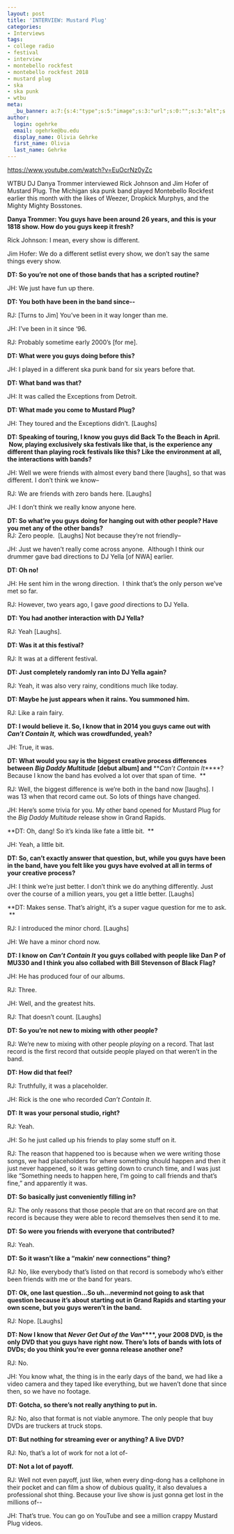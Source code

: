 ```yaml
---
layout: post
title: 'INTERVIEW: Mustard Plug'
categories:
- Interviews
tags:
- college radio
- festival
- interview
- montebello rockfest
- montebello rockfest 2018
- mustard plug
- ska
- ska punk
- wtbu
meta:
  _bu_banner: a:7:{s:4:"type";s:5:"image";s:3:"url";s:0:"";s:3:"alt";s:0:"";s:7:"post_id";s:0:"";s:4:"html";s:0:"";s:8:"position";s:12:"contentWidth";s:7:"caption";s:0:"";}
author:
  login: ogehrke
  email: ogehrke@bu.edu
  display_name: Olivia Gehrke
  first_name: Olivia
  last_name: Gehrke
---
```

https://www.youtube.com/watch?v=EuOcrNz0yZc

WTBU DJ Danya Trommer interviewed Rick Johnson and Jim Hofer of Mustard Plug. The Michigan ska punk band played Montebello Rockfest earlier this month with the likes of Weezer, Dropkick Murphys, and the Mighty Mighty Bosstones.

**Danya Trommer: You guys have been around 26 years, and this is your 1818 show. How do you guys keep it fresh?**

Rick Johnson: I mean, every show is different.  

Jim Hofer: We do a different setlist every show, we don’t say the same things every show.

**DT: So you’re not one of those bands that has a scripted routine?**

JH: We just have fun up there.

**DT: You both have been in the band since--**

RJ: \[Turns to Jim\] You’ve been in it way longer than me.  

JH: I’ve been in it since ‘96.  

RJ: Probably sometime early 2000’s \[for me\].  

**DT: What were you guys doing before this?**

JH: I played in a different ska punk band for six years before that.

**DT: What band was that?**

JH: It was called the Exceptions from Detroit.  

**DT: What made you come to Mustard Plug?**

JH: They toured and the Exceptions didn’t. \[Laughs\]

**DT: Speaking of touring, I know you guys did Back To the Beach in April.  Now, playing exclusively ska festivals like that, is the experience any different than playing rock festivals like this? Like the environment at all, the interactions with bands?** 

JH: Well we were friends with almost every band there \[laughs\], so that was different. I don’t think we know–

RJ: We are friends with zero bands here. \[Laughs\]

JH: I don’t think we really know anyone here.  

**DT: So what’re you guys doing for hanging out with other people? Have you met any of the other bands?**  
RJ: Zero people.  \[Laughs\] Not because they’re not friendly–

JH: Just we haven’t really come across anyone.  Although I think our drummer gave bad directions to DJ Yella \[of NWA\] earlier.  

**DT: Oh no!**

JH: He sent him in the wrong direction.  I think that’s the only person we’ve met so far.  

RJ: However, two years ago, I gave _good_ directions to DJ Yella.

**DT: You had another interaction with DJ Yella?**

RJ: Yeah \[Laughs\].  

**DT: Was it at this festival?**

RJ: It was at a different festival.

**DT: Just completely randomly ran into DJ Yella again?**

RJ: Yeah, it was also very rainy, conditions much like today.  

**DT: Maybe he just appears when it rains. You summoned him.** 

RJ: Like a rain fairy.

**DT: I would believe it. So, I know that in 2014 you guys came out with** **_Can’t Contain It,_** **which was crowdfunded, yeah?**

JH: True, it was.

**DT: What would you say is the biggest creative process differences between** **_Big Daddy Multitude_** **\[debut album\] and** **_Can’t Contain It_****? Because I know the band has evolved a lot over that span of time.  **

RJ: Well, the biggest difference is we’re both in the band now \[laughs\]. I was 13 when that record came out. So lots of things have changed.  

JH: Here’s some trivia for you. My other band opened for Mustard Plug for the _Big Daddy Multitude_ release show in Grand Rapids.  

**DT: Oh, dang! So it’s kinda like fate a little bit.  **

JH: Yeah, a little bit.

**DT: So, can’t exactly answer that question, but, while you guys have been in the band, have you felt like you guys have evolved at all in terms of your creative process?**

JH: I think we’re just better. I don’t think we do anything differently. Just over the course of a million years, you get a little better. \[Laughs\]  

**DT: Makes sense. That’s alright, it’s a super vague question for me to ask.  **

RJ: I introduced the minor chord. \[Laughs\]

JH: We have a minor chord now.

**DT: I know on** **_Can’t Contain It_** **you guys collabed with people like Dan P of MU330 and I think you also collabed with Bill Stevenson of Black Flag?**

JH: He has produced four of our albums.

RJ: Three.

JH: Well, and the greatest hits.  

RJ: That doesn’t count. \[Laughs\]  

**DT: So you’re not new to mixing with other people?**

RJ: We’re new to mixing with other people _playing_ on a record. That last record is the first record that outside people played on that weren’t in the band.  

**DT: How did that feel?**

RJ: Truthfully, it was a placeholder.  

JH: Rick is the one who recorded _Can’t Contain It_.

**DT: It was your personal studio, right?**

RJ: Yeah.

JH: So he just called up his friends to play some stuff on it.  

RJ: The reason that happened too is because when we were writing those songs, we had placeholders for where something should happen and then it just never happened, so it was getting down to crunch time, and I was just like “Something needs to happen here, I’m going to call friends and that’s fine,” and apparently it was.  

**DT: So basically just conveniently filling in?**

RJ: The only reasons that those people that are on that record are on that record is because they were able to record themselves then send it to me.

**DT: So were you friends with everyone that contributed?**  

RJ: Yeah.

**DT: So it wasn’t like a “makin’ new connections” thing?** 

RJ: No, like everybody that’s listed on that record is somebody who’s either been friends with me or the band for years.

**DT: Ok, one last question...So uh...nevermind not going to ask that question because it’s about starting out in Grand Rapids and starting your own scene, but you guys weren’t in the band.**

RJ: Nope. \[Laughs\]

**DT: Now I know that** **_Never Get Out of the Van_****, your 2008 DVD, is the only DVD that you guys have right now. There’s lots of bands with lots of DVDs; do you think you’re ever gonna release another one?**

RJ: No.

JH: You know what, the thing is in the early days of the band, we had like a video camera and they taped like everything, but we haven’t done that since then, so we have no footage.

**DT: Gotcha, so there’s not really anything to put in.** 

RJ: No, also that format is not viable anymore. The only people that buy DVDs are truckers at truck stops.

**DT: But nothing for streaming ever or anything? A live DVD?**  

RJ: No, that’s a lot of work for not a lot of-

**DT: Not a lot of payoff.**

RJ: Well not even payoff, just like, when every ding-dong has a cellphone in their pocket and can film a show of dubious quality, it also devalues a professional shot thing. Because your live show is just gonna get lost in the millions of--

JH: That’s true. You can go on YouTube and see a million crappy Mustard Plug videos.